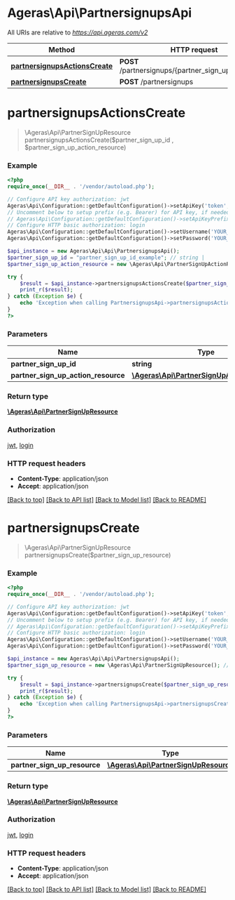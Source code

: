 # Ageras\Api\PartnersignupsApi

All URIs are relative to *https://api.ageras.com/v2*

Method | HTTP request | Description
------------- | ------------- | -------------
[**partnersignupsActionsCreate**](PartnersignupsApi.md#partnersignupsActionsCreate) | **POST** /partnersignups/{partner_sign_up_id}/actions | 
[**partnersignupsCreate**](PartnersignupsApi.md#partnersignupsCreate) | **POST** /partnersignups | 


# **partnersignupsActionsCreate**
> \Ageras\Api\PartnerSignUpResource partnersignupsActionsCreate($partner_sign_up_id , $partner_sign_up_action_resource)



### Example
```php
<?php
require_once(__DIR__ . '/vendor/autoload.php');

// Configure API key authorization: jwt
Ageras\Api\Configuration::getDefaultConfiguration()->setApiKey('token', 'YOUR_API_KEY');
// Uncomment below to setup prefix (e.g. Bearer) for API key, if needed
// Ageras\Api\Configuration::getDefaultConfiguration()->setApiKeyPrefix('token', 'Bearer');
// Configure HTTP basic authorization: login
Ageras\Api\Configuration::getDefaultConfiguration()->setUsername('YOUR_USERNAME');
Ageras\Api\Configuration::getDefaultConfiguration()->setPassword('YOUR_PASSWORD');

$api_instance = new Ageras\Api\Api\PartnersignupsApi();
$partner_sign_up_id = "partner_sign_up_id_example"; // string | 
$partner_sign_up_action_resource = new \Ageras\Api\PartnerSignUpActionResource(); // \Ageras\Api\PartnerSignUpActionResource | 

try {
    $result = $api_instance->partnersignupsActionsCreate($partner_sign_up_id , $partner_sign_up_action_resource);
    print_r($result);
} catch (Exception $e) {
    echo 'Exception when calling PartnersignupsApi->partnersignupsActionsCreate: ', $e->getMessage(), PHP_EOL;
}
?>
```

### Parameters

Name | Type | Description  | Notes
------------- | ------------- | ------------- | -------------
 **partner_sign_up_id** | **string**|  |
 **partner_sign_up_action_resource** | [**\Ageras\Api\PartnerSignUpActionResource**](../Model/\Ageras\Api\PartnerSignUpActionResource.md)|  |

### Return type

[**\Ageras\Api\PartnerSignUpResource**](../Model/PartnerSignUpResource.md)

### Authorization

[jwt](../../README.md#jwt), [login](../../README.md#login)

### HTTP request headers

 - **Content-Type**: application/json
 - **Accept**: application/json

[[Back to top]](#) [[Back to API list]](../../README.md#documentation-for-api-endpoints) [[Back to Model list]](../../README.md#documentation-for-models) [[Back to README]](../../README.md)

# **partnersignupsCreate**
> \Ageras\Api\PartnerSignUpResource partnersignupsCreate($partner_sign_up_resource)



### Example
```php
<?php
require_once(__DIR__ . '/vendor/autoload.php');

// Configure API key authorization: jwt
Ageras\Api\Configuration::getDefaultConfiguration()->setApiKey('token', 'YOUR_API_KEY');
// Uncomment below to setup prefix (e.g. Bearer) for API key, if needed
// Ageras\Api\Configuration::getDefaultConfiguration()->setApiKeyPrefix('token', 'Bearer');
// Configure HTTP basic authorization: login
Ageras\Api\Configuration::getDefaultConfiguration()->setUsername('YOUR_USERNAME');
Ageras\Api\Configuration::getDefaultConfiguration()->setPassword('YOUR_PASSWORD');

$api_instance = new Ageras\Api\Api\PartnersignupsApi();
$partner_sign_up_resource = new \Ageras\Api\PartnerSignUpResource(); // \Ageras\Api\PartnerSignUpResource | 

try {
    $result = $api_instance->partnersignupsCreate($partner_sign_up_resource);
    print_r($result);
} catch (Exception $e) {
    echo 'Exception when calling PartnersignupsApi->partnersignupsCreate: ', $e->getMessage(), PHP_EOL;
}
?>
```

### Parameters

Name | Type | Description  | Notes
------------- | ------------- | ------------- | -------------
 **partner_sign_up_resource** | [**\Ageras\Api\PartnerSignUpResource**](../Model/\Ageras\Api\PartnerSignUpResource.md)|  |

### Return type

[**\Ageras\Api\PartnerSignUpResource**](../Model/PartnerSignUpResource.md)

### Authorization

[jwt](../../README.md#jwt), [login](../../README.md#login)

### HTTP request headers

 - **Content-Type**: application/json
 - **Accept**: application/json

[[Back to top]](#) [[Back to API list]](../../README.md#documentation-for-api-endpoints) [[Back to Model list]](../../README.md#documentation-for-models) [[Back to README]](../../README.md)

